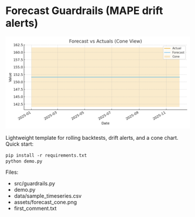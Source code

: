 # Forecast Guardrails (MAPE drift alerts)
![Cone view](assets/forecast_cone.png)

Lightweight template for rolling backtests, drift alerts, and a cone chart.
Quick start:
```
pip install -r requirements.txt
python demo.py
```
Files:
- src/guardrails.py
- demo.py
- data/sample_timeseries.csv
- assets/forecast_cone.png
- first_comment.txt
